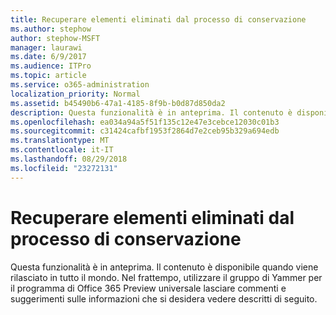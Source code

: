 ```yaml
---
title: Recuperare elementi eliminati dal processo di conservazione
ms.author: stephow
author: stephow-MSFT
manager: laurawi
ms.date: 6/9/2017
ms.audience: ITPro
ms.topic: article
ms.service: o365-administration
localization_priority: Normal
ms.assetid: b45490b6-47a1-4185-8f9b-b0d87d850da2
description: Questa funzionalità è in anteprima. Il contenuto è disponibile quando viene rilasciato in tutto il mondo. Nel frattempo, utilizzare il gruppo di Yammer per il programma di Office 365 Preview universale lasciare commenti e suggerimenti sulle informazioni che si desidera vedere descritti di seguito.
ms.openlocfilehash: ea034a94a5f51f135c12e47e3cebce12030c01b3
ms.sourcegitcommit: c31424cafbf1953f2864d7e2ceb95b329a694edb
ms.translationtype: MT
ms.contentlocale: it-IT
ms.lasthandoff: 08/29/2018
ms.locfileid: "23272131"
---
```

# <a name="recover-items-deleted-by-the-retention-process"></a>Recuperare elementi eliminati dal processo di conservazione

Questa funzionalità è in anteprima. Il contenuto è disponibile quando viene rilasciato in tutto il mondo. Nel frattempo, utilizzare il gruppo di Yammer per il programma di Office 365 Preview universale lasciare commenti e suggerimenti sulle informazioni che si desidera vedere descritti di seguito.
  

